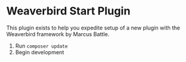 # Weaverbird Start Plugin
This plugin exists to help you expedite setup of a new plugin with the Weaverbird framework by Marcus Battle.


1. Run `composer update`
2. Begin development
